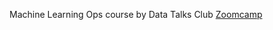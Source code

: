 Machine Learning Ops course by Data Talks Club [Zoomcamp ](https://github.com/DataTalksClub/mlops-zoomcamp)
